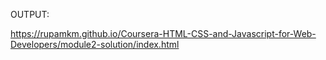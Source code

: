 OUTPUT:

https://rupamkm.github.io/Coursera-HTML-CSS-and-Javascript-for-Web-Developers/module2-solution/index.html
